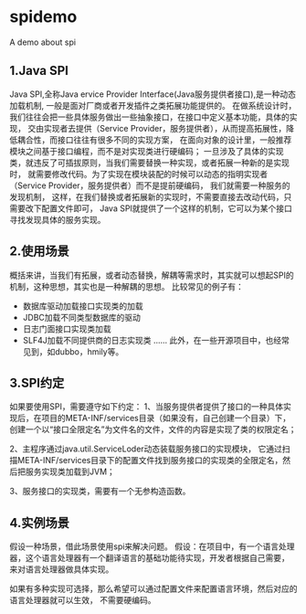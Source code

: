 # spidemo
A demo about spi
## 1.Java SPI
Java SPI,全称Java ervice Provider Interface(Java服务提供者接口),是一种动态加载机制,
一般是面对厂商或者开发插件之类拓展功能提供的。
在做系统设计时，我们往往会把一些具体服务做出一些抽象接口，在接口中定义基本功能，具体的实现，
交由实现者去提供（Service Provider，服务提供者），从而提高拓展性，降低耦合性，而接口往往有很多不同的实现方案，
在面向对象的设计里，一般推荐模块之间基于接口编程，而不是对实现类进行硬编码；
一旦涉及了具体的实现类，就违反了可插拔原则，当我们需要替换一种实现，或者拓展一种新的是实现时，
就需要修改代码。为了实现在模块装配的时候可以动态的指明实现者（Service Provider，服务提供者）而不是提前硬编码，
我们就需要一种服务的发现机制，
这样，在我们替换或者拓展新的实现时，不需要直接去改动代码，只需要改下配置文件即可，
Java SPI就提供了一个这样的机制，它可以为某个接口寻找发现具体的服务实现。

## 2.使用场景
概括来讲，当我们有拓展，或者动态替换，解耦等需求时，其实就可以想起SPI的机制，这种思想，其实也是一种解耦的思想。
比较常见的例子有：
- 数据库驱动加载接口实现类的加载
- JDBC加载不同类型数据库的驱动
- 日志门面接口实现类加载
- SLF4J加载不同提供商的日志实现类
......
此外，在一些开源项目中，也经常见到，如dubbo，hmily等。

## 3.SPI约定
如果要使用SPI，需要遵守如下约定：
1、当服务提供者提供了接口的一种具体实现后，在项目的META-INF/services目录（如果没有，自己创建一个目录）下，
创建一个以“接口全限定名”为文件名的文件，文件的内容是实现了类的权限定名；

2、主程序通过java.util.ServiceLoder动态装载服务接口的实现模块，
它通过扫描META-INF/services目录下的配置文件找到服务接口的实现类的全限定名，然后把服务实现类加载到JVM；

3、服务接口的实现类，需要有一个无参构造函数。

## 4.实例场景
假设一种场景，借此场景使用spi来解决问题。
假设：在项目中，有一个语言处理器，这个语言处理器有一个翻译语言的基础功能待实现，开发者根据自己需要，
来对语言处理器做具体实现。

如果有多种实现可选择，那么希望可以通过配置文件来配置语言环境，然后对应的语言处理器就可以生效，
不需要硬编码。
